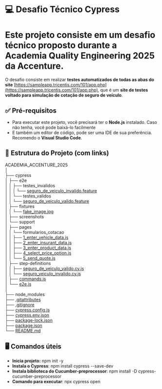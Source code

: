# 💻 Desafio Técnico Cypress

# **Este projeto consiste em um desafio técnico proposto durante a Academia Quality Engineering 2025 da Accenture**.

O desafio consiste em realizar **testes automatizados de todas as abas do site** [https://sampleapp.tricentis.com/101/app.php](https://sampleapp.tricentis.com/101/app.php), que é um **site de testes voltado para simulação de cotação de seguro de veículo**.

## ✅ Pré-requisitos
- Para executar este projeto, você precisará ter o **Node.js** instalado. Caso não tenha, você pode baixá-lo facilmente
- E também um editor de código, pode ser uma IDE de sua preferência. Recomendo o **Visual Studio Code**.

## 📁 Estrutura do Projeto (com links)

ACADEMIA_ACCENTURE_2025  
│  
├── cypress  
│   ├── e2e  
│   │   ├── testes_invalidos  
│   │   │   └── [seguro_de_veiculo_invalido.feature](cypress/e2e/testes_invalidos/seguro_de_veiculo_invalido.feature)  
│   │   └── testes_validos  
│   │       └── [seguro_de_veiculo_valido.feature](cypress/e2e/testes_validos/seguro_de_veiculo_valido.feature)  
│   ├── fixtures  
│   │   └── [fake_image.jpg](cypress/fixtures/fake_image.jpg)  
│   ├── screenshots  
│   └── support  
│       ├── pages  
│       │   └── formularios_cotacao  
│       │       ├── [1_enter_vehicle_data.js](cypress/support/pages/formularios_cotacao/1_enter_vehicle_data.js)  
│       │       ├── [2_enter_insurant_data.js](cypress/support/pages/formularios_cotacao/2_enter_insurant_data.js)  
│       │       ├── [3_enter_product_data.js](cypress/support/pages/formularios_cotacao/3_enter_product_data.js)  
│       │       ├── [4_select_price_option.js](cypress/support/pages/formularios_cotacao/4_select_price_option.js)  
│       │       └── [5_send_quote.js](cypress/support/pages/formularios_cotacao/5_send_quote.js)  
│       ├── step-definitions  
│       │   ├── [seguro_de_veiculo_valido.cy.js](cypress/support/step-definitions/seguro_de_veiculo_valido.cy.js)  
│       │   └── [seguro_veiculo_invalido.cy.js](cypress/support/step-definitions/seguro_veiculo_invalido.cy.js)  
│       ├── [commands.js](cypress/support/commands.js)  
│       └── [e2e.js](cypress/support/e2e.js)  
│  
├── node_modules  
├── [.gitattributes](.gitattributes)  
├── [.gitignore](.gitignore)  
├── [cypress.config.js](cypress.config.js)  
├── [cypress.env.json](cypress.env.json)  
├── [package-lock.json](package-lock.json)  
├── [package.json](package.json)  
└── [README.md](README.md)  

## 🖥️  Comandos úteis
- **Inicia projeto:** npm init -y
- **Instala o Cypress**: npm install cypress --save-dev
- **Instala biblioteca do Cucumber-preprocessor**: npm install -D cypress-cucumber-preprocessor
- **Comando para executar**: npx cypress open